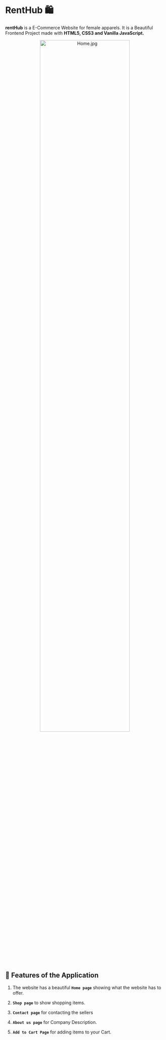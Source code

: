 # RentHub 🛍

**rentHub** is a E-Commerce Website for female apparels. It is a Beautiful Frontend Project made with **HTML5, CSS3 and Vanilla JavaScript.** 

<p align="center"> <img src="https://github.com/Mihir-Shinde-24/Caras-Secret/blob/main/Cara-Secret-Demo/HOME_SS.jpg" alt="Home.jpg" width="75%" /> </p>

## 🚀 Features of the Application

1. The website has a beautiful **`Home page`** showing what the website has to offer.

2. **`Shop page`** to show shopping items.

3. **`Contact page`** for contacting the sellers

4. **`About us page`** for Company Description.

5. **`Add to Cart Page`** for adding items to your Cart.



